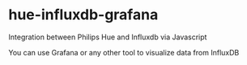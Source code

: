 # hue-influxdb-grafana
Integration between Philips Hue and Influxdb via Javascript

You can use Grafana or any other tool to visualize data from InfluxDB
